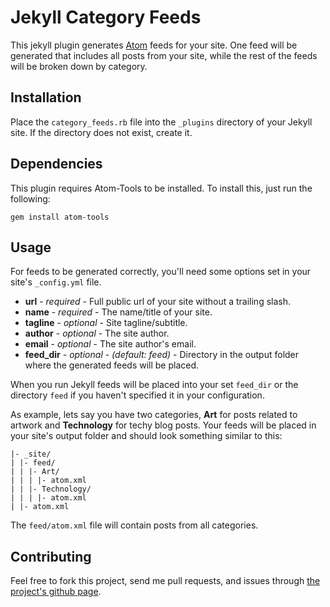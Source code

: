Jekyll Category Feeds
=====================

This jekyll plugin generates [Atom](http://www.atomenabled.org/) feeds for
your site.  One feed will be generated that includes all posts from your site,
while the rest of the feeds will be broken down by category.

Installation
------------

Place the `category_feeds.rb` file into the `_plugins` directory of your Jekyll
site.  If the directory does not exist, create it.

Dependencies
------------

This plugin requires Atom-Tools to be installed.  To install this, just run the following:

    gem install atom-tools

Usage
-----

For feeds to be generated correctly, you'll need some options set in your site's
`_config.yml` file.

* **url** - *required* - Full public url of your site without a trailing slash.
* **name** - *required* - The name/title of your site.
* **tagline** - *optional* - Site tagline/subtitle.
* **author** - *optional* - The site author.
* **email** - *optional* - The site author's email.
* **feed_dir** - *optional* - *(default: feed)* - Directory in the output
    folder where the generated feeds will be placed.

When you run Jekyll feeds will be placed into your set `feed_dir` or the
directory `feed` if you haven't specified it in your configuration.

As example, lets say you have two categories, **Art** for posts related to
artwork and **Technology** for techy blog posts.  Your feeds will be placed in
your site's output folder and should look something similar to this:

    |- _site/
    | |- feed/
    | | |- Art/
    | | | |- atom.xml
    | | |- Technology/
    | | | |- atom.xml
    | |- atom.xml

The `feed/atom.xml` file will contain posts from all categories.

Contributing
------------

Feel free to fork this project, send me pull requests, and issues through [the
project's github page][project-page].

[project-page]: https://github.com/MrWerewolf/jekyll-category-feeds